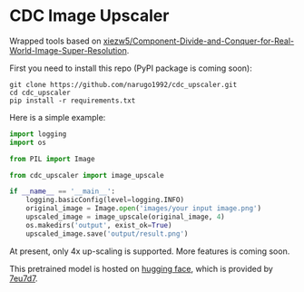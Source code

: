 # CDC Image Upscaler

Wrapped tools based
on [xiezw5/Component-Divide-and-Conquer-for-Real-World-Image-Super-Resolution](https://github.com/xiezw5/Component-Divide-and-Conquer-for-Real-World-Image-Super-Resolution).

First you need to install this repo (PyPI package is coming soon):

```shell
git clone https://github.com/narugo1992/cdc_upscaler.git
cd cdc_upscaler
pip install -r requirements.txt
```

Here is a simple example:

```python
import logging
import os

from PIL import Image

from cdc_upscaler import image_upscale

if __name__ == '__main__':
    logging.basicConfig(level=logging.INFO)
    original_image = Image.open('images/your input image.png')
    upscaled_image = image_upscale(original_image, 4)
    os.makedirs('output', exist_ok=True)
    upscaled_image.save('output/result.png')

```

At present, only 4x up-scaling is supported. More features is coming soon.

This pretrained model is hosted on [hugging face](https://huggingface.co/narugo/cdc_pretrianed_model), which is provided
by [7eu7d7](https://github.com/7eu7d7).

